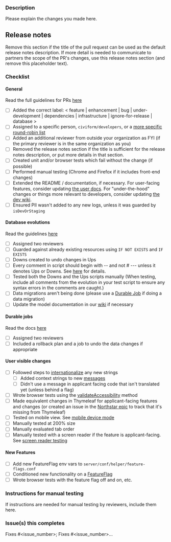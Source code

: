### Description

Please explain the changes you made here.

## Release notes

Remove this section if the title of the pull request can be used as the default release notes description. If more detail is needed to communicate to partners the scope of the PR's changes, use this release notes section (and remove this placeholder text).

### Checklist

#### General

Read the full guidelines for PRs [here](https://github.com/civiform/civiform/wiki/Technical-contribution-guide#creating-a-pull-request)

- [ ] Added the correct label: < feature | enhancement | bug | under-development | dependencies | infrastructure | ignore-for-release | database >
- [ ] Assigned to a specific person, `civiform/developers`, or a [more specific round-robin list](https://github.com/civiform/civiform/wiki/Technical-contribution-guide#adding-reviewers)
- [ ] Added an additional reviewer from outside your organization as FYI (if the primary reviewer is in the same organization as you)
- [ ] Removed the release notes section if the title is sufficient for the release notes description, or put more details in that section.
- [ ] Created unit and/or browser tests which fail without the change (if possible)
- [ ] Performed manual testing (Chrome and Firefox if it includes front-end changes)
- [ ] Extended the README / documentation, if necessary. For user-facing features, consider updating [the user docs](https://github.com/civiform/docs). For "under-the-hood" changes or things more relevant to developers, consider updating [the dev wiki](https://github.com/civiform/civiform/wiki).
- [ ] Ensured PII wasn't added to any new logs, unless it was guarded by `isDevOrStaging`

#### Database evolutions

Read the guidelines [here](https://github.com/civiform/civiform/wiki/Database#writing-database-evolutions)

- [ ] Assigned two reviewers
- [ ] Guarded against already existing resources using `IF NOT EXISTS` and `IF EXISTS`
- [ ] Downs created to undo changes in Ups
- [ ] Every comment in script should begin with -- and not # --- unless it denotes Ups or Downs. See [here](https://www.playframework.com/documentation/2.9.x/Evolutions) for details.
- [ ] Tested both the Downs and the Ups scripts manually (When testing, include all comments from the evolution in your test script to ensure any syntax errors in the comments are caught.)
- [ ] Data migrations aren't being done (please use a [Durable Job](https://github.com/civiform/civiform/wiki/Database#durable-jobs-for-data-updates) if doing a data migration)
- [ ] Update the model documentation in our [wiki](https://github.com/civiform/civiform/wiki/Database) if necessary

#### Durable jobs

Read the docs [here](https://github.com/civiform/civiform/wiki/Database#durable-jobs-for-data-updates)

- [ ] Assigned two reviewers
- [ ] Included a rollback plan and a job to undo the data changes if appropriate

#### User visible changes

- [ ] Followed steps to [internationalize](https://github.com/civiform/civiform/wiki/Internationalization-%28i18n%29#application-strings) any new strings
  - [ ] Added context strings to new [messages](https://github.com/civiform/civiform/blob/main/server/conf/i18n/messages)
  - [ ] Didn't use a message in applicant facing code that isn't translated yet (unless behind a flag)
- [ ] Wrote browser tests using the [validateAccessibility](https://sourcegraph.com/github.com/civiform/civiform/-/blob/browser-test/src/support/index.ts?L437:14&subtree=true) method
- [ ] Made equivalent changes in Thymeleaf for applicant-facing features and changes (or created an issue in the [Northstar epic](https://github.com/orgs/civiform/projects/1/views/94) to track that it's missing from Thymeleaf)
- [ ] Tested on mobile view. See [mobile device mode](https://developer.chrome.com/docs/devtools/device-mode/)
- [ ] Manually tested at 200% size
- [ ] Manually evaluated tab order
- [ ] Manually tested with a screen reader if the feature is applicant-facing. See [screen reader testing](https://github.com/civiform/civiform/wiki/Testing#screen-reader-testing)

#### New Features

- [ ] Add new FeatureFlag env vars to `server/conf/helper/feature-flags.conf`
- [ ] Conditioned new functionality on a [FeatureFlag](https://github.com/civiform/civiform/wiki/Feature-Flags)
- [ ] Wrote browser tests with the feature flag off and on, etc.

### Instructions for manual testing

If instructions are needed for manual testing by reviewers, include them here.

### Issue(s) this completes

Fixes #<issue_number>; Fixes #<issue_number>...
